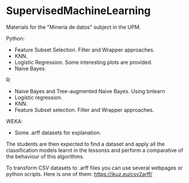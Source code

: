 # SupervisedMachineLearning
 Materials for the "Minería de datos" subject in the UPM.
 
 Python:
 - Feature Subset Selection. Filter and Wrapper approaches.
 - KNN. 
 - Logistic Regression. Some interesting plots are provided.
 - Naive Bayes.
 
 R:
 - Naive Bayes and Tree-augmented Naive Bayes. Using bnlearn
 - Logistic regression.
 - KNN.
 - Feature Subset selection. Filter and Wrapper approaches.

 WEKA:
 - Some .arff datasets for explanation.
 
 The students are then expected to find a dataset and apply all the classification models learnt in the lessonss and perform a comparative of the behaviour of this algorithms. 
 
 To transform CSV datasets to .arff files you can use several webpages or python scripts. Here is one of them: https://ikuz.eu/csv2arff/
